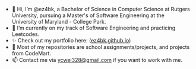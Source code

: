 - 👋 Hi, I’m @ez4bk, a Bachelor of Science in Computer Science at Rutgers University, pursuing a Master's of Software Engineering at the University of Maryland - College Park.
- 🌱 I’m currently on my track of Software Engineering and practicing Leetcodes.
- ✨ Check out my portfolio here: ([ez4bk.github.io](https://ez4bk.github.io/))
- 💞️ Most of my repositories are school assignments/projects, and projects from CodeMart.
- 📫 Contact me via ycwei328@gmail.com if you want to work with me.

<!---
ez4bk/ez4bk is a ✨ special ✨ repository because its `README.md` (this file) appears on your GitHub profile.
You can click the Preview link to take a look at your changes.
--->
